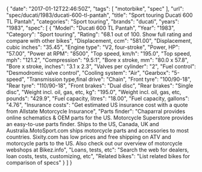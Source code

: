 {
    "date": "2017-01-12T22:46:50Z",
    "tags": [
        "motorbike",
        "spec"
    ],
    "url": "spec\/ducati\/1983\/ducati-600-tl-pantah",
    "title": "Sport touring Ducati 600 TL Pantah",
    "categories": "Sport touring",
    "brands": "ducati",
    "years": "1983",
    "spec": [
        {
            "Model": "Ducati 600 TL Pantah",
            "Year": "1983",
            "Category": "Sport touring",
            "Rating": "68.1 out of 100. Show full rating and compare with other bikes",
            "Displacement, ccm": "581.00",
            "Displacement, cubic inches": "35.45",
            "Engine type": "V2, four-stroke",
            "Power, HP": "57.00",
            "Power at RPM": "8500",
            "Top speed, km\/h": "195.0",
            "Top speed, mph": "121.2",
            "Compression": "9.5:1",
            "Bore x stroke, mm": "80.0 x 57.8",
            "Bore x stroke, inches": "3.1 x 2.3",
            "Valves per cylinder": "2",
            "Fuel control": "Desmodromic valve control",
            "Cooling system": "Air",
            "Gearbox": "5-speed",
            "Transmission type,final drive": "Chain",
            "Front tyre": "100\/90-18",
            "Rear tyre": "110\/90-18",
            "Front brakes": "Dual disc",
            "Rear brakes": "Single disc",
            "Weight incl. oil, gas, etc, kg": "195.0",
            "Weight incl. oil, gas, etc, pounds": "429.9",
            "Fuel capacity, litres": "18.00",
            "Fuel capacity, gallons": "4.76",
            "Insurance costs": "Get estimated US insurance cost with a quote from Allstate Motorcycle Insurance",
            "Parts finder": "Chaparral provides online schematics & OEM parts for the US.   Motorcycle Superstore provides an easy-to-use parts finder. Ships to the US, Canada, UK and Australia.MotoSport.com ships motorcycle parts and accessories to most countries.    Sixity.com has low prices and free shipping on ATV and motorcycle parts to the US. Also check out our overview of motorcycle webshops at Bikez.info",
            "Loans, tests, etc": "Search the web for dealers, loan costs, tests, customizing, etc",
            "Related bikes": "List related bikes for comparison of specs"
        }
    ]
}